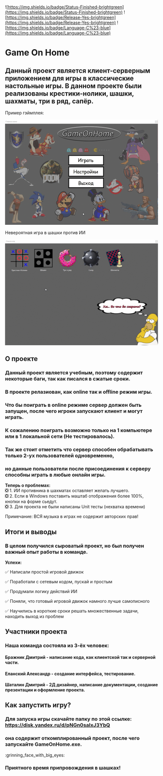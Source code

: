 ![https://img.shields.io/badge/Status-Finished-brightgreen](https://img.shields.io/badge/Status-Finished-brightgreen) ![https://img.shields.io/badge/Release-Yes-brightgreen](https://img.shields.io/badge/Release-Yes-brightgreen) ![https://img.shields.io/badge/Language-C%23-blue](https://img.shields.io/badge/Language-C%23-blue)

# Game On Home

## Данный проект является клиент-серверным приложением для игры в классические настольные игры. В данном проекте были реализованы крестики-нолики, шашки, шахматы, три в ряд, сапёр. 

Пример гэймплея:
 
 
 ![Alt text](gif/menu.gif)
 
 Невероятная игра в шашки против ИИ
 
 ![Alt text](gif/gameplay.gif)
 
 
## О проекте
	
### Данный проект является учебным, поэтому содержит некоторые баги, так как писался в сжатые сроки. 

### В проекте релазиован, как online так и offline режим игры. 

### Что бы поиграть в online режиме сервер должен быть запущен, после чего игроки запускают клиент и могут играть.
 
### К сожалению поиграть возможно только на 1 компьютере или в 1 локальной сети (Не тестировалось). 

### Так же стоит отметить что сервер способен обрабатывать только 2-ух пользователей одновременно, 
### но данные пользователи после присоединения к серверу способны играть в любые онлайн игры.   
	
**Теперь о проблемах:**  
:negative_squared_cross_mark:	1. ИИ противника в шахматах оставляет желать лучшего.    
:negative_squared_cross_mark:	2. Если в Windows поставить маштаб отображения более 100%, кнопки на форме сьедут.    
:negative_squared_cross_mark:	3. Для проекта не были написаны Unit тесты (нехватка времени)    
	
Примечание: ВСЯ музыка в играх не содержит авторских прав!

## Итоги и выводы

### В целом получился сыроватый проект, но был получен важный опыт работы в команде.

**Успехи:**

:white_check_mark: Написали простой игровой движок 

:white_check_mark: Поработали с сетевым кодом, пускай и простым

:white_check_mark: Продумали логику действий ИИ

:white_check_mark: Поняли, что готовый игровой движок намного лучше самописного

:white_check_mark: Научились в короткие сроки решать множественные задачи, находить выход из проблем

## Участники проекта

### Наша команда состояла из 3-ёх человек: 

#### Бражник Дмитрий - написание кода, как клиентской так и серверной части.

#### Еланский Александр - создание интерфейса, тестирование.

#### Шаталин Дмитрий - 2Д дизайнер, написание документации, создание презентации и оформление проекта.


	
## Как запустить игру? 
	
### Для запуска игры скачайте папку по этой ссылке: <https://disk.yandex.ru/d/pNGn0saIxJ3YbQ> 

### она содержит откомплированный проект, после чего запускайте GameOnHome.exe. 

:grinning_face_with_big_eyes:
### **Приятного время припровождения в шашках!**
	
	